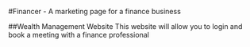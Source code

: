 #Financer 
    - A marketing page for a  finance business

##Wealth Management Website
This website will allow you to login and book a meeting with a finance professional 




